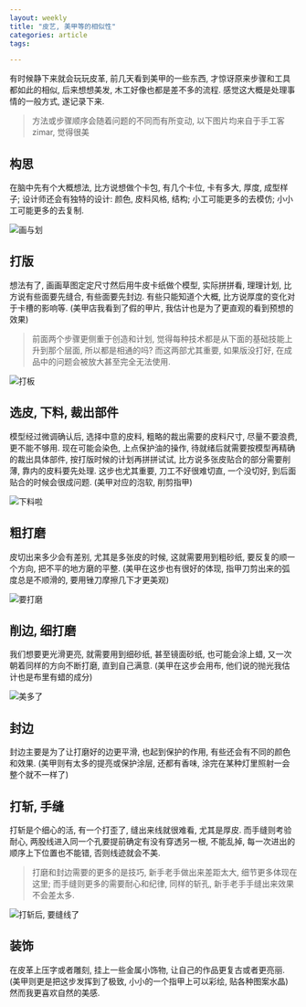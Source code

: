 ```yaml
---
layout: weekly
title: "皮艺, 美甲等的相似性"
categories: article
tags:

---
```


有时候静下来就会玩玩皮革, 前几天看到美甲的一些东西, 才惊讶原来步骤和工具都如此的相似, 后来想想美发, 木工好像也都是差不多的流程. 感觉这大概是处理事情的一般方式, 遂记录下来.

> 方法或步骤顺序会随着问题的不同而有所变动, 以下图片均来自于手工客 zimar, 觉得很美

## 构思

在脑中先有个大概想法, 比方说想做个卡包, 有几个卡位, 卡有多大, 厚度, 成型样子; 设计师还会有独特的设计: 颜色, 皮料风格, 结构; 小工可能更多的去模仿; 小小工可能更多的去复制.

![画与划](http://upload-images.jianshu.io/upload_images/1286586-ec4b23e23c23899e.png?imageMogr2/auto-orient/strip%7CimageView2/2/w/1240)

## 打版

想法有了, 画画草图定定尺寸然后用牛皮卡纸做个模型, 实际拼拼看, 理理计划, 比方说有些面要先缝合, 有些面要先封边. 有些只能知道个大概, 比方说厚度的变化对于卡槽的影响等. (美甲店我看到了假的甲片, 我估计也是为了更直观的看到预想的效果)

> 前面两个步骤更侧重于创造和计划, 觉得每种技术都是从下面的基础技能上升到那个层面, 所以都是相通的吗? 而这两部尤其重要, 如果版没打好, 在成品中的问题会被放大甚至完全无法使用.

![打板](http://upload-images.jianshu.io/upload_images/1286586-5556c56403bd562a.png?imageMogr2/auto-orient/strip%7CimageView2/2/w/1240)

## 选皮, 下料, 裁出部件

模型经过微调确认后, 选择中意的皮料, 粗略的裁出需要的皮料尺寸, 尽量不要浪费, 更不能不够用. 现在可能会染色, 上点保护油的操作, 待就绪后就需要按模型再精确的裁出具体部件, 按打版时候的计划再拼拼试试, 比方说多张皮贴合的部分需要削薄, 靠内的皮料要先处理. 这步也尤其重要, 刀工不好很难切直, 一个没切好, 到后面贴合的时候会很成问题. (美甲对应的泡软, 削剪指甲)

![下料啦](http://upload-images.jianshu.io/upload_images/1286586-5bb9547903658d3c.png?imageMogr2/auto-orient/strip%7CimageView2/2/w/1240)

## 粗打磨

皮切出来多少会有差别, 尤其是多张皮的时候, 这就需要用到粗砂纸, 要反复的顺一个方向, 把不平的地方磨的平整. (美甲在这步也有很好的体现, 指甲刀剪出来的弧度总是不顺滑的, 要用锉刀摩擦几下才更美观)

![要打磨](http://upload-images.jianshu.io/upload_images/1286586-7fd46522c06a5de9.png?imageMogr2/auto-orient/strip%7CimageView2/2/w/1240)

## 削边, 细打磨

我们想要更光滑更亮, 就需要用到细砂纸, 甚至镜面砂纸, 也可能会涂上蜡, 又一次朝着同样的方向不断打磨, 直到自己满意. (美甲在这步会用布, 他们说的抛光我估计也是布里有蜡的成分)

![美多了](http://upload-images.jianshu.io/upload_images/1286586-17aa19c6aee30bf9.png?imageMogr2/auto-orient/strip%7CimageView2/2/w/1240)

## 封边

封边主要是为了让打磨好的边更平滑, 也起到保护的作用, 有些还会有不同的颜色和效果. (美甲则有太多的提亮或保护涂层, 还都有香味, 涂完在某种灯里照射一会整个就不一样了)

## 打斩, 手缝

打斩是个细心的活, 有一个打歪了, 缝出来线就很难看, 尤其是厚皮. 而手缝则考验耐心, 两股线进入同一个孔要提前确定有没有穿透另一根, 不能乱掉, 每一次进出的顺序上下位置也不能错, 否则线迹就会不美. 

> 打磨和封边需要的更多的是技巧, 新手老手做出来差距太大, 细节更多体现在这里; 而手缝则更多的需要耐心和纪律, 同样的斩孔, 新手老手手缝出来效果不会差太多. 

![打斩后, 要缝线了](http://upload-images.jianshu.io/upload_images/1286586-fec73fcad0ff13b2.png?imageMogr2/auto-orient/strip%7CimageView2/2/w/1240)

## 装饰

在皮革上压字或者雕刻, 挂上一些金属小饰物, 让自己的作品更复古或者更亮丽. (美甲则更是把这步发挥到了极致, 小小的一个指甲上可以彩绘, 贴各种图案水晶) 然而我更喜欢自然的美感.

